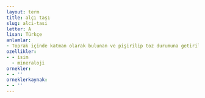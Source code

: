 ```yaml
---
layout: term
title: alçı taşı
slug: alci-tasi
letter: A
lisan: Türkçe
anlamlar:
- Toprak içinde katman olarak bulunan ve pişirilip toz durumuna getirilerek alçı yapmaya yarayan hidratlı kalsiyum sülfat; jips
ozellikler:
- - isim
  - mineraloji
ornekler:
- - ''
orneklerkaynak:
- - ''
---
```

